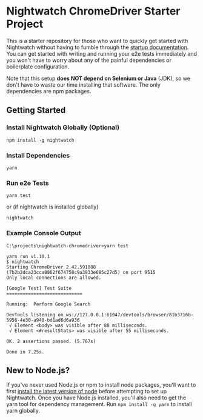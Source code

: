 # Nightwatch ChromeDriver Starter Project

This is a starter repository for those who want to quickly get started with Nightwatch without having to fumble through the [startup documentation](http://nightwatchjs.org/gettingstarted/ "Official Nightwatch Getting Started Guide"). You can get started with writing and running your e2e tests immediately and you won't have to worry about any of the painful dependencies or boilerplate configuration. 

Note that this setup **does NOT depend on Selenium or Java** (JDK), so we don't have to waste our time installing that software. The only dependencies are npm packages.

## Getting Started

### Install Nightwatch Globally (Optional)

```
npm install -g nightwatch
```

### Install Dependencies

```
yarn
```

### Run e2e Tests

```
yarn test
```
or (if nightwatch is installed globally)
```
nightwatch
```

### Example Console Output
```
C:\projects\nightwatch-chromedriver>yarn test

yarn run v1.10.1
$ nightwatch
Starting ChromeDriver 2.42.591088 (7b2b2dca23cca0862f674758c9a3933e685c27d5) on port 9515
Only local connections are allowed.

[Google Test] Test Suite
============================

Running:  Perform Google Search

DevTools listening on ws://127.0.0.1:61047/devtools/browser/81b3716b-5956-4e30-a940-bd1ad6d6a936
 √ Element <body> was visible after 88 milliseconds.
 √ Element <#resultStats> was visible after 55 milliseconds.

OK. 2 assertions passed. (5.767s)

Done in 7.25s.
```

## New to Node.js?
If you've never used Node.js or npm to install node packages, you'll want to first [install the latest version of node](https://nodejs.org/en/download/ "Node.js Downloads Page") before attempting to set up Nightwatch. Once you have Node.js installed, you'll also need to get the yarn tool for dependency management. Run `npm install -g yarn` to install yarn globally.